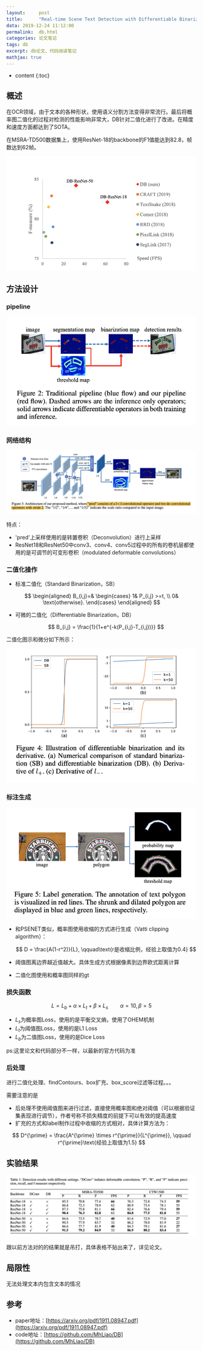 ```yaml
---
layout:     post
title:      "Real-time Scene Text Detection with Differentiable Binarization（DB）论文笔记"
data: 2019-12-24 11:12:00
permalink:  db.html
categories: 论文笔记
tags: db
excerpt: db论文、代码阅读笔记
mathjax: true
---
```


* content
{:toc}

## 概述
在OCR领域，由于文本的各种形状，使用语义分割方法变得非常流行。最后将概率图二值化的过程对检测的性能影响非常大，DB针对二值化进行了改进。在精度和速度方面都达到了SOTA。

在MSRA-TD500数据集上，使用ResNet-18的backbone的F1值能达到82.8，帧数达到62帧。

![db](/img/db/DB.png)

## 方法设计
### pipeline
![pipeline](/img/db/pipeline.png)

### 网络结构
![architecture](/img/db/architecture.png)

特点：
* 'pred'上采样使用的是转置卷积（Deconvolution）进行上采样
* ResNet18和ResNet50中conv3、conv4、conv5过程中的所有的卷机层都使用的是可调节的可变形卷积（modulated deformable convolutions）

### 二值化操作
* 标准二值化（Standard Binarization，SB）
   
$$
\begin{aligned}
B_{i,j}=& \begin{cases}
     1& P_{i,j} >=t, \\
     0& \text{otherwise}.
 \end{cases} 
\end{aligned}
$$

* 可微的二值化（Differentiable Binarization，DB）
  
  $$
  B_{i,j} = \frac{1}{1+e^{-k(P_{i,j}-T_{i,j})}}
  $$

二值化图示和微分如下所示：

![binarizaiton](/img/db/binarization.png)

### 标注生成

![label](/img/db/label.png)

* 和PSENET类似，概率图使用收缩的方式进行生成（Vatti clipping algorithm）：

  $$
  D = \frac{A(1-r^2)}{L}, \qquad\text{r是收缩比例，经验上取值为0.4}
  $$

* 阈值图离边界越近值越大。具体生成方式根据像素到边界欧式距离计算

* 二值化图使用和概率图同样的gt

### 损失函数

$$
L = L_b+\alpha \times L_t + \beta \times L_s \qquad \alpha=10,\beta=5
$$

* $L_s$为概率图Loss，使用的是平衡交叉熵，使用了OHEM机制
* $L_t$为阈值图Loss，使用的是L1 Loss
* $L_b$为二值图Loss，使用的是Dice Loss

ps:这里论文和代码部分不一样，以最新的官方代码为准

### 后处理
进行二值化处理、findContours、box扩充、box_score过滤等过程。。。

需要注意的是
* 后处理不使用阈值图来进行过滤，直接使用概率图和绝对阈值（可以根据验证集表现进行调节），作者号称不损失精度的前提下可以有效的提高速度
* 扩充的方式和label制作过程中收缩的方式相对，具体计算方法为：

$$
D^{\prime} = \frac{A^{\prime} \times r^{\prime}}{L^{\prime}}, \qquad r^{\prime}\text{经验上取值为1.5}
$$
  
## 实验结果

![result](/img/db/result.png)

跟以前方法对的的结果就是吊打，具体表格不贴出来了，详见论文。

## 局限性
无法处理文本内包含文本的情况

## 参考
* paper地址：[https://arxiv.org/pdf/1911.08947.pdf](https://arxiv.org/pdf/1911.08947.pdf)
* code地址：[https://github.com/MhLiao/DB](https://github.com/MhLiao/DB)